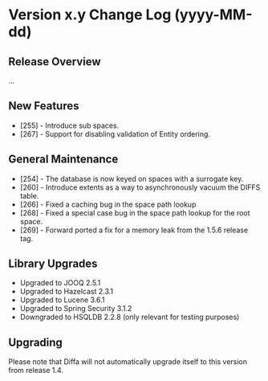 # Version x.y Change Log (yyyy-MM-dd)

## Release Overview

...

## New Features

* [255] - Introduce sub spaces.
* [267] - Support for disabling validation of Entity ordering.

## General Maintenance

* [254] - The database is now keyed on spaces with a surrogate key.
* [260] - Introduce extents as a way to asynchronously vacuum the DIFFS table.
* [266] - Fixed a caching bug in the space path lookup
* [268] - Fixed a special case bug in the space path lookup for the root space.
* [269] - Forward ported a fix for a memory leak from the 1.5.6 release tag.

## Library Upgrades

* Upgraded to JOOQ 2.5.1
* Upgraded to Hazelcast 2.3.1
* Upgraded to Lucene 3.6.1
* Upgraded to Spring Security 3.1.2
* Downgraded to HSQLDB 2.2.8 (only relevant for testing purposes)

## Upgrading

Please note that Diffa will not automatically upgrade itself to this version from release 1.4.

